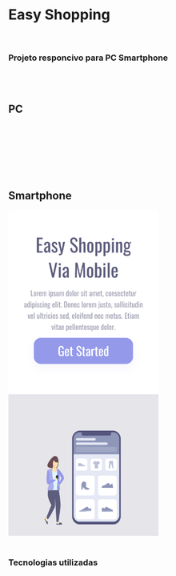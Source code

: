 
 <h1>Easy Shopping</h1>
  <br>
 <h3 text-align="center">Projeto responcivo para PC Smartphone </h3>  
 <br>  
 <br> 
<h2>PC</h2>
<img width="290px" src=" " /> 
 <br> 
 <br>
 <br> 
 <br>  
 <br> 
 <br>  
 <h2>Smartphone</h2> 
 <img width="300px" src="https://github.com/marciogomesgalvao/Projeto-Easy-Shopping-/blob/master/img/Easy%20Shopping%20Smartfone%20.png?raw=true " />
<br>   
<br>    
<h3>Tecnologias utilizadas</h3>     
     

